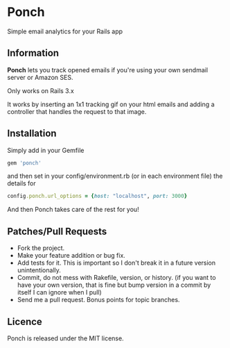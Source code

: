 # Ponch

Simple email analytics for your Rails app

## Information

**Ponch** lets you track opened emails if you're using your own sendmail server or Amazon SES.

Only works on Rails 3.x

It works by inserting an 1x1 tracking gif on your html emails and adding a controller that handles the request to that image.

## Installation

Simply add in your Gemfile

``` ruby
gem 'ponch'
```

and then set in your config/environment.rb (or in each environment file) the details for 

``` ruby
config.ponch.url_options = {host: "localhost", port: 3000}
```

And then Ponch takes care of the rest for you!

## Patches/Pull Requests

* Fork the project.
* Make your feature addition or bug fix.
* Add tests for it. This is important so I don't break it in a
  future version unintentionally.
* Commit, do not mess with Rakefile, version, or history.
  (if you want to have your own version, that is fine but
   bump version in a commit by itself I can ignore when I pull)
* Send me a pull request. Bonus points for topic branches.

## Licence

Ponch is released under the MIT license.
